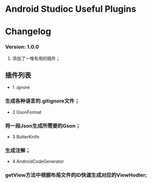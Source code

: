 # Android Studioc Useful Plugins

# Changelog

### Version: 1.0.0
1. 添加了一堆有用的插件；

## 插件列表
* 1 .ignore
### 生成各种语言的.gitignore文件；
* 2 GsonFormat
### 将一段Json生成所需要的Gson；
* 3 ButterKnife
### 生成注解；
* 4 AndroidCodeGenerator
### getView方法中根据布局文件的ID快速生成对应的ViewHodler;
